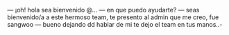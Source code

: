 — ¡oh! hola sea bienvenido @...
— en que puedo ayudarte?
— seas bienvenido/a a este hermoso team, te presento al admin que me creo, fue sangwoo
— bueno dejando dd hablar de mi te dejo el team en tus manos..-
